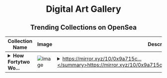 <div align="center">

# Digital Art Gallery

## Trending Collections on OpenSea

| Collection Name                       | Image                                                                                     | Description                       | OpenSea Link                                                                                          |
|---------------------------------------|-------------------------------------------------------------------------------------------|-----------------------------------|--------------------------------------------------------------------------------------------------------|
| **<details><summary>How Fortytwo Wo...</summary>How Fortytwo Works: From Nodes to Inference</details>** | ![Image](https://i.seadn.io/s/raw/files/5ee14a84f455322f981c379be0ff0cee.png?w=500&auto=format?w=200&auto=format) | <details><summary>https://mirror.xyz/10/0x9a715c...</summary>https://mirror.xyz/10/0x9a715cde275fb42b60359a737151a222f9077ca8</details> | <details><summary>Link</summary>[How Fortytwo Works: From Nodes to Inference](https://opensea.io/collection/how-fortytwo-works-from-nodes-to-inference)</details> |

</div>